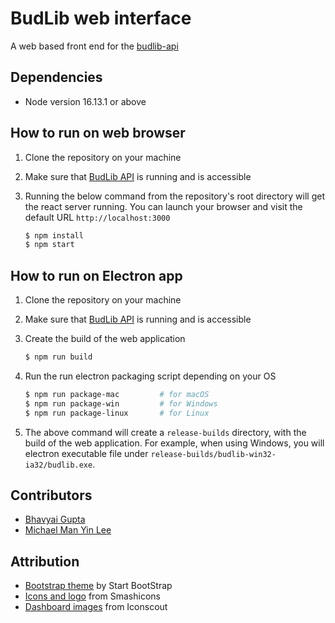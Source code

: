 # BudLib web interface

A web based front end for the [budlib-api](https://github.com/budlib/budlib-api)

## Dependencies

- Node version 16.13.1 or above

## How to run on web browser

1. Clone the repository on your machine

2. Make sure that [BudLib API](https://github.com/budlib/budlib-api) is running and is accessible

3. Running the below command from the repository's root directory will get the react server running. You can launch your browser and visit the default URL `http://localhost:3000`

   ```bash
   $ npm install
   $ npm start
   ```

## How to run on Electron app

1. Clone the repository on your machine

2. Make sure that [BudLib API](https://github.com/budlib/budlib-api) is running and is accessible

3. Create the build of the web application

   ```bash
   $ npm run build
   ```

4. Run the run electron packaging script depending on your OS

   ```bash
   $ npm run package-mac         # for macOS
   $ npm run package-win         # for Windows
   $ npm run package-linux       # for Linux
   ```

5. The above command will create a `release-builds` directory, with the build of the web application. For example, when using Windows, you will electron executable file under `release-builds/budlib-win32-ia32/budlib.exe`.

## Contributors

- [Bhavyai Gupta](https://github.com/zbhavyai)
- [Michael Man Yin Lee](https://github.com/mikeePy)

## Attribution

- [Bootstrap theme](https://startbootstrap.com/theme/sb-admin-2) by Start BootStrap
- [Icons and logo](https://www.flaticon.com/free-icons/book) from Smashicons
- [Dashboard images](https://iconscout.com/illustration-pack/indian-doodle) from Iconscout
